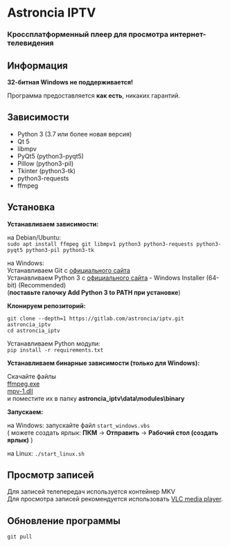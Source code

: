 # Astroncia IPTV
### Кроссплатформенный плеер для просмотра интернет-телевидения

## Информация

**32-битная Windows не поддерживается!**  

Программа предоставляется **как есть**, никаких гарантий.  

## Зависимости

- Python 3 (3.7 или более новая версия)
- Qt 5
- libmpv
- PyQt5 (python3-pyqt5)
- Pillow (python3-pil)
- Tkinter (python3-tk)
- python3-requests
- ffmpeg

## Установка

**Устанавливаем зависимости:**

на Debian/Ubuntu:  
```sudo apt install ffmpeg git libmpv1 python3 python3-requests python3-pyqt5 python3-pil python3-tk```

на Windows:  
Устанавливаем Git с [официального сайта](https://git-scm.com/download/win)  
Устанавливаем Python 3 с [официального сайта](https://www.python.org/downloads/windows/) - Windows Installer (64-bit) (Recommended)  
(**поставьте галочку Add Python 3 to PATH при установке**)  

**Клонируем репозиторий:**

```git clone --depth=1 https://gitlab.com/astroncia/iptv.git astroncia_iptv```  
```cd astroncia_iptv```  

Устанавливаем Python модули:  
```pip install -r requirements.txt```  

**Устанавливаем бинарные зависимости (только для Windows):**

Скачайте файлы  
[ffmpeg.exe](https://gitlab.com/astroncia/iptv-binary-deps/-/raw/master/ffmpeg.exe)  
[mpv-1.dll](https://gitlab.com/astroncia/iptv-binary-deps/-/raw/master/mpv-1.dll)  
и поместите их в папку **astroncia_iptv\data\modules\binary**

**Запускаем:**

на Windows: запускайте файл ```start_windows.vbs```  
( можете создать ярлык: **ПКМ** -> **Отправить** -> **Рабочий стол (создать ярлык)** )

на Linux: ```./start_linux.sh```

## Просмотр записей

Для записей телепередач используется контейнер MKV  
Для просмотра записей рекомендуется использовать [VLC media player](https://www.videolan.org/).  

## Обновление программы

```git pull```  
